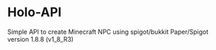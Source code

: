 # Holo-API

Simple API to create Minecraft NPC using spigot/bukkit Paper/Spigot version 1.8.8 (v1_8_R3)
